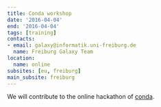 ```yaml
---
title: Conda workshop
date: '2016-04-04'
end: '2016-04-04'
tags: [training]
contacts:
- email: galaxy@informatik.uni-freiburg.de
  name: Freiburg Galaxy Team
location:
  name: online
subsites: [eu, freiburg]
main_subsite: freiburg
---
```


We will contribute to the online hackathon of [conda](https://conda.io/docs/).

